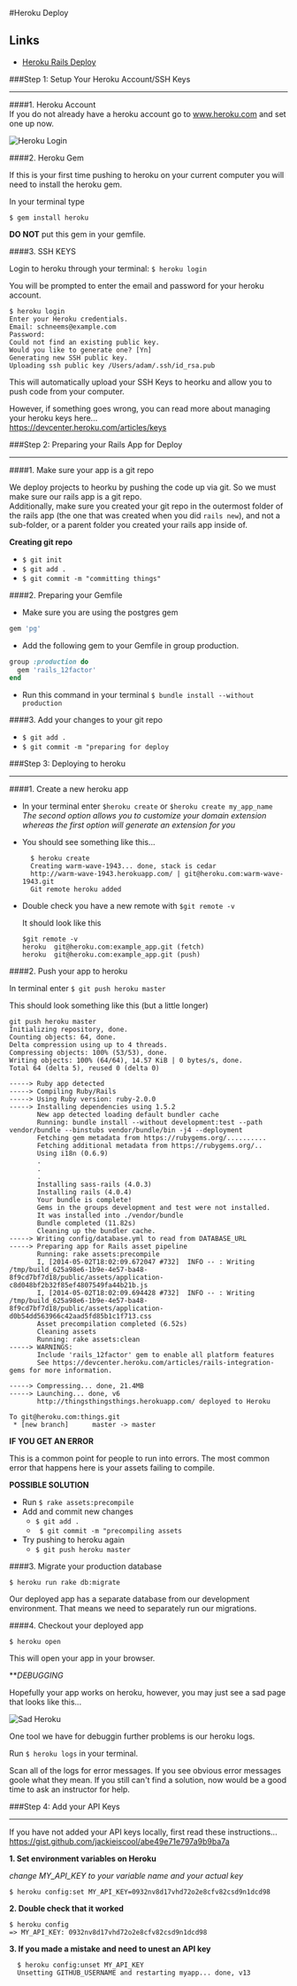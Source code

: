#Heroku Deploy

## Links

* [Heroku Rails Deploy](https://devcenter.heroku.com/articles/getting-started-with-rails4)


###Step 1: Setup Your Heroku Account/SSH Keys
_____________________________________

####1. Heroku Account  
If you do not already have a heroku account go to www.heroku.com and set one up now.  

![Heroku Login](http://stephensclafani.com/wp-content/uploads/2013/01/step1.png)  

####2. Heroku Gem 

If this is your first time pushing to heroku on your current computer you will need to install the heroku gem.  

In your terminal type  

`$ gem install heroku`  

**DO NOT** put this gem in your gemfile.  

####3. SSH KEYS

Login to heroku through your terminal: `$ heroku login` 

You will be prompted to enter the email and password for your heroku account.    

```
$ heroku login
Enter your Heroku credentials.
Email: schneems@example.com
Password:
Could not find an existing public key.
Would you like to generate one? [Yn]
Generating new SSH public key.
Uploading ssh public key /Users/adam/.ssh/id_rsa.pub
```

This will automatically upload your SSH Keys to heorku and allow you to push code from your computer.  

However, if something goes wrong, you can read more about managing your heroku keys here...  
https://devcenter.heroku.com/articles/keys  

###Step 2: Preparing your Rails App for Deploy
______________________________________________

####1. Make sure your app is a git repo 

  We deploy projects to heorku by pushing the code up via git. So we must make sure our rails app is a git repo.  
  Additionally, make sure you created your git repo in the outermost folder of the rails app (the one that was created when you did `rails new`), and not a sub-folder, or a parent folder you created your rails app inside of.  

**Creating git repo**  
  - `$ git init`
  - `$ git add .`
  - `$ git commit -m "committing things"`

####2. Preparing your Gemfile

  - Make sure you are using the postgres gem  

```ruby
gem 'pg'
```

  - Add the following gem to your Gemfile in group production.

```ruby
group :production do
  gem 'rails_12factor'
end
```
  - Run this command in your terminal `$ bundle install --without production`

####3. Add your changes to your git repo
  - `$ git add .`
  - `$ git commit -m "preparing for deploy`

###Step 3: Deploying to heroku
______________________________

####1. Create a new heroku app

- In your terminal enter `$heroku create` or `$heroku create my_app_name`  
  *The second option allows you to customize your domain extension whereas the first option will generate an extension for you*  

- You should see something like this...
  
  ```
    $ heroku create
    Creating warm-wave-1943... done, stack is cedar
    http://warm-wave-1943.herokuapp.com/ | git@heroku.com:warm-wave-1943.git
    Git remote heroku added
  ```

- Double check you have a new remote with `$git remote -v`  
  
  It should look like this

    ```
    $git remote -v
    heroku  git@heroku.com:example_app.git (fetch)
    heroku  git@heroku.com:example_app.git (push)
    ```

####2. Push your app to heroku
  
In terminal enter `$ git push heroku master` 
  
This should look something like this (but a little longer)  

```
git push heroku master
Initializing repository, done.
Counting objects: 64, done.
Delta compression using up to 4 threads.
Compressing objects: 100% (53/53), done.
Writing objects: 100% (64/64), 14.57 KiB | 0 bytes/s, done.
Total 64 (delta 5), reused 0 (delta 0)

-----> Ruby app detected
-----> Compiling Ruby/Rails
-----> Using Ruby version: ruby-2.0.0
-----> Installing dependencies using 1.5.2
       New app detected loading default bundler cache
       Running: bundle install --without development:test --path vendor/bundle --binstubs vendor/bundle/bin -j4 --deployment
       Fetching gem metadata from https://rubygems.org/..........
       Fetching additional metadata from https://rubygems.org/..
       Using i18n (0.6.9)
       .
       .
       .
       Installing sass-rails (4.0.3)
       Installing rails (4.0.4)
       Your bundle is complete!
       Gems in the groups development and test were not installed.
       It was installed into ./vendor/bundle
       Bundle completed (11.82s)
       Cleaning up the bundler cache.
-----> Writing config/database.yml to read from DATABASE_URL
-----> Preparing app for Rails asset pipeline
       Running: rake assets:precompile
       I, [2014-05-02T18:02:09.672047 #732]  INFO -- : Writing /tmp/build_625a98e6-1b9e-4e57-ba48-8f9cd7bf7d18/public/assets/application-c8d048bf2b32f85ef4807549fa44b21b.js
       I, [2014-05-02T18:02:09.694428 #732]  INFO -- : Writing /tmp/build_625a98e6-1b9e-4e57-ba48-8f9cd7bf7d18/public/assets/application-d0b54dd563966c42aad5fd85b1c1f713.css
       Asset precompilation completed (6.52s)
       Cleaning assets
       Running: rake assets:clean
-----> WARNINGS:
       Include 'rails_12factor' gem to enable all platform features
       See https://devcenter.heroku.com/articles/rails-integration-gems for more information.

-----> Compressing... done, 21.4MB
-----> Launching... done, v6
       http://thingsthingsthings.herokuapp.com/ deployed to Heroku

To git@heroku.com:things.git
 * [new branch]      master -> master
```
  
**IF YOU GET AN ERROR**  

This is a common point for people to run into errors. The most common error that happens here is your assets failing to compile.  

**POSSIBLE SOLUTION** 

- Run `$ rake assets:precompile`  
- Add and commit new changes 
  - `$ git add .`
  - ` $ git commit -m "precompiling assets`
- Try pushing to heroku again
  - `$ git push heroku master`

####3. Migrate your production database 
    
`$ heroku run rake db:migrate`  

Our deployed app has a separate database from our development environment. That means we need to separately run our migrations.  

####4. Checkout your deployed app

`$ heroku open`  

This will open your app in your browser.  

***DEBUGGING*  

Hopefully your app works on heroku, however, you may just see a sad page that looks like this...  

![Sad Heroku](http://media.tumblr.com/tumblr_m8270hYTFn1qcmzd4.png)  

One tool we have for debuggin further problems is our heroku logs.  

Run `$ heroku logs` in your terminal.  

Scan all of the logs for error messages. If you see obvious error messages goole what they mean. If you still can't find a solution, now would be a good time to ask an instructor for help.  

###Step 4: Add your API Keys
____________________________

If you have not added your API keys locally, first read these instructions... https://gist.github.com/jackieiscool/abe49e71e797a9b9ba7a  

**1. Set environment variables on Heroku**

  *change MY_API_KEY to your variable name and your actual key*
  ```
  $ heroku config:set MY_API_KEY=0932nv8d17vhd72o2e8cfv82csd9n1dcd98
  ```
**2. Double check that it worked**
  ```
  $ heroku config 
  => MY_API_KEY: 0932nv8d17vhd72o2e8cfv82csd9n1dcd98
  ```

**3. If you made a mistake and need to unest an API key**
  
  ```
    $ heroku config:unset MY_API_KEY
    Unsetting GITHUB_USERNAME and restarting myapp... done, v13
  ```
